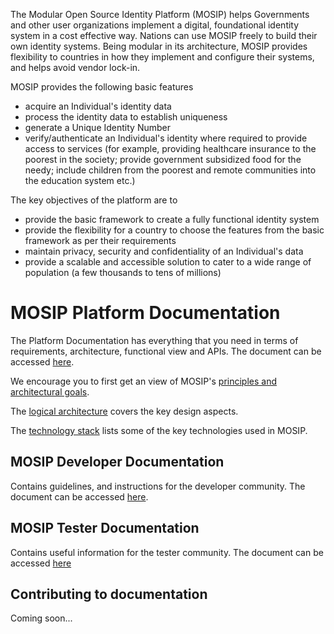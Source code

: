The Modular Open Source Identity Platform (MOSIP) helps Governments and other user organizations implement a digital, foundational identity system in a cost effective way. Nations can use MOSIP freely to build their own identity systems. Being modular in its architecture, MOSIP provides flexibility to countries in how they implement and configure their systems, and helps avoid vendor lock-in.

MOSIP provides the following basic features 
* acquire an Individual's identity data
* process the identity data to establish uniqueness
* generate a Unique Identity Number
* verify/authenticate an Individual's identity where required to provide access to services (for example, providing 
  healthcare insurance to the poorest in the society; provide government subsidized food for the needy; include children 
  from the poorest and remote communities into the education system etc.)

The key objectives of the platform are to
* provide the basic framework to create a fully functional identity system
* provide the flexibility for a country to choose the features from the basic framework as per their requirements
* maintain privacy, security and confidentiality of an Individual's data
* provide a scalable and accessible solution to cater to a wide range of population (a few thousands to tens of millions)

# MOSIP Platform Documentation

The Platform Documentation has everything that you need in terms of requirements, architecture, functional view and APIs.
The document can be accessed [here](Platform-Documentation).

We encourage you to first get an view of MOSIP's [principles and architectural goals](Architecture-Principles-&-Platform-Goals).

The [logical architecture](Logical-Architecture) covers the key design aspects.

The [technology stack](Technology-Stack) lists some of the key technologies used in MOSIP.


## MOSIP Developer Documentation
Contains guidelines, and instructions for the developer community.
The document can be accessed [here](Developer-Documentation).

## MOSIP Tester Documentation
Contains useful information for the tester community.
The document can be accessed [here](Tester-Documentation)

## Contributing to documentation
Coming soon...




